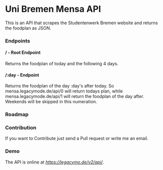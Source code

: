 # Uni Bremen Mensa API
This is an API that scrapes the Studentenwerk Bremen website and returns the foodplan as JSON.

### Endpoints

#### / - Root Endpoint
Returns the foodplan of today and the following 4 days.

#### /:day - Endpoint
Returns the foodplan of the day :day's after today. So mensa.legacymode.de/api/0 will return todays plan, while mensa.legacymode.de/api/1 will return the foodplan of the day after. Weekends will be skipped in this numeration.

### Roadmap

### Contribution
If you want to Contribute just send a Pull request or write me an email.

### Demo
The API is online at _https://legacymo.de/v2/api/_.

